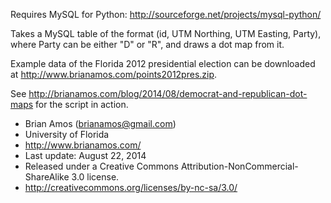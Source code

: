 Requires MySQL for Python:
http://sourceforge.net/projects/mysql-python/

Takes a MySQL table of the format (id, UTM Northing, UTM Easting, Party), where Party can be either "D" or "R", and draws a dot map from it.

Example data of the Florida 2012 presidential election can be downloaded at http://www.brianamos.com/points2012pres.zip.

See http://brianamos.com/blog/2014/08/democrat-and-republican-dot-maps for the script in action.

* Brian Amos (brianamos@gmail.com)
* University of Florida
* http://www.brianamos.com/
* Last update: August 22, 2014
* Released under a Creative Commons Attribution-NonCommercial-ShareAlike 3.0 license.
* http://creativecommons.org/licenses/by-nc-sa/3.0/
